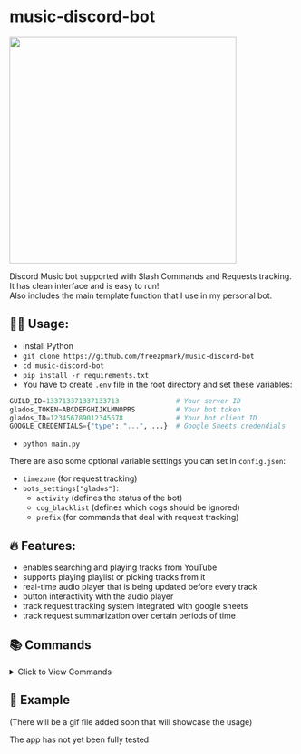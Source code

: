 # music-discord-bot

<img src="https://github.com/freezpmark/music-discord-bot/blob/5ee04c49f125e964deecb80b83e5debce359308b/screenshot1.png" height="400"/>

Discord Music bot supported with Slash Commands and Requests tracking. It has clean interface and is easy to run!  
Also includes the main template function that I use in my personal bot.

## 🧑‍💻 Usage:
 - install Python
 - `git clone https://github.com/freezpmark/music-discord-bot`
 - `cd music-discord-bot`
 - `pip install -r requirements.txt`
 - You have to create `.env` file in the root directory and set these variables:
```py
GUILD_ID=133713371337133713              # Your server ID
glados_TOKEN=ABCDEFGHIJKLMNOPRS          # Your bot token
glados_ID=123456789012345678             # Your bot client ID
GOOGLE_CREDENTIALS={"type": "...", ...}  # Google Sheets credendials
```
 - `python main.py`

There are also some optional variable settings you can set in `config.json`:
 - `timezone` (for request tracking)
 - `bots_settings["glados"]`:
   - `activity` (defines the status of the bot)
   - `cog_blacklist` (defines which cogs should be ignored)
   - `prefix` (for commands that deal with request tracking)


## 🔥 Features:
 - enables searching and playing tracks from YouTube
 - supports playing playlist or picking tracks from it
 - real-time audio player that is being updated before every track
 - button interactivity with the audio player
 - track request tracking system integrated with google sheets
 - track request summarization over certain periods of time

## 📚 Commands
<details><summary>Click to View Commands</summary>

| Name        | Description                               | Options                                                   |
|-------------|-------------------------------------------|-----------------------------------------------------------|
| ⏸️         | Pauses the current song                    |                                                           |
| ▶️         | Resumes the current song                   |                                                           |
| ⏭️         | Skips the current song                     |                                                           |
| 🔁         | Loops the queue                            |                                                           |
| 🔂         | Loops currently playing track              |                                                           |
| 🔀         | Shuffles the queue of songs that weren't yet played          |                                         |
| `play`     | Searches and plays/adds the track into queue                  | `search`: search prompt / URL          |
| `playlist` | Allows you to pick tracks from 25 last songs in the playlist  | `playlist_url`: url of playlist        |
| `search`   | Gives you list of tracks to choose from the search prompt     | `search`: search prompt                |
| `seek`     | Gets into certain timestamp in currently playing track        | `second`: timestamp in seconds         |
| `jump`     | Skips to a specific song in the queue       | `index`: index number in the queue                       |
| `remove`   | Removes a song from the queue               | `index`: index number in the queue                       |
| `volume`   | Changes the volume (10% is default)         | `volume`: from 1 to 100 (in %)                           |
| `clear`    | Clears the queue                            | `song`: The song number                                  |
| `history`  | Saves all requests into google sheets log   | (use prefix) `limit`: amount of msgs to take into account|
| `create_stats` | Creates stats out from the requests log | (use prefix)                                             |
</details>

## 👀 Example
(There will be a gif file added soon that will showcase the usage)  

The app has not yet been fully tested
